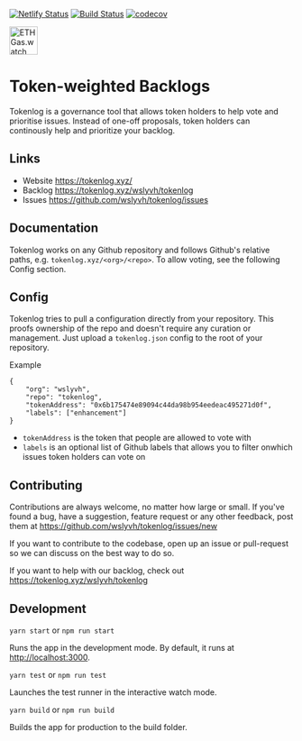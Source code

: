 [![Netlify Status](https://api.netlify.com/api/v1/badges/d3885dcb-8c9e-4e1a-88ad-29658cd376f0/deploy-status)](https://app.netlify.com/sites/tokenlog/deploys)
[![Build Status](https://travis-ci.org/wslyvh/tokenlog.svg?branch=master)](https://travis-ci.org/wslyvh/tokenlog)
[![codecov](https://codecov.io/gh/wslyvh/tokenlog/branch/master/graph/badge.svg?token=LTQZY64K6X)](undefined)


<img src="https://tokenlog.xyz/icon.png" alt="ETH Gas.watch" width="50"/> 

# Token-weighted Backlogs
Tokenlog is a governance tool that allows token holders to help vote and prioritise issues. Instead of one-off proposals, token holders can continously help and prioritize your backlog.

## Links
- Website https://tokenlog.xyz/
- Backlog https://tokenlog.xyz/wslyvh/tokenlog
- Issues https://github.com/wslyvh/tokenlog/issues

## Documentation

Tokenlog works on any Github repository and follows Github's relative paths, e.g. `tokenlog.xyz/<org>/<repo>`. To allow voting, see the following Config section.

## Config

Tokenlog tries to pull a configuration directly from your repository. This proofs ownership of the repo and doesn't require any curation or management. Just upload a `tokenlog.json` config to the root of your repository.

Example
```
{
    "org": "wslyvh",
    "repo": "tokenlog",
    "tokenAddress": "0x6b175474e89094c44da98b954eedeac495271d0f",
    "labels": ["enhancement"]
}
```

- `tokenAddress` is the token that people are allowed to vote with
- `labels` is an optional list of Github labels that allows you to filter onwhich issues token holders can vote on 


## Contributing
Contributions are always welcome, no matter how large or small. If you've found a bug, have a suggestion, feature request or any other feedback, post them at https://github.com/wslyvh/tokenlog/issues/new

If you want to contribute to the codebase, open up an issue or pull-request so we can discuss on the best way to do so. 

If you want to help with our backlog, check out https://tokenlog.xyz/wslyvh/tokenlog

## Development 
`yarn start` or `npm run start`

Runs the app in the development mode. By default, it runs at [http://localhost:3000](http://localhost:3000).

`yarn test` or `npm run test`

Launches the test runner in the interactive watch mode.

`yarn build` or `npm run build`

Builds the app for production to the build folder.
